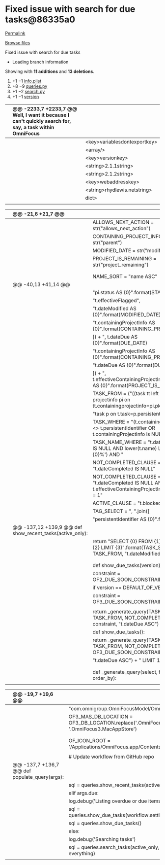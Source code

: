 # Fixed issue with search for due tasks@86335a0

[Permalink](fixed-issue-with-search-for-due-tasks-86335a0.md)

[Browse files](../tree/rhydlewis-search-omnifocus.md)

 Fixed issue with search for due tasks

* Loading branch information

 Showing with **11 additions** and **13 deletions**.

1.  +1 −1 [info.plist](fixed-issue-with-search-for-due-tasks-86335a0.md#diff-ef6dac0c1c122a5c9efd56197356cab3608e10a0ff362195e31e0bda9d4a1e7e)
2.  +8 −9 [queries.py](fixed-issue-with-search-for-due-tasks-86335a0.md#diff-b492800a769560271f3b03388547d12fdc391d13dc87faf34466b65dd7fdbdbc)
3.  +1 −2 [search.py](fixed-issue-with-search-for-due-tasks-86335a0.md#diff-e8703cd6cf05cc52236932145af843693c57e83d336220550d18ae4c5e4771b6)
4.  +1 −1 [version](fixed-issue-with-search-for-due-tasks-86335a0.md#diff-5ca4f3850ccc331aaf8a257d6086e526a3b42a63e18cb11d020847985b31d188)

|  | @@ -2233,7 +2233,7 @@ Well, I want it because I can't quickly search for, say, a task within OmniFocus |  |
| :--- | :--- | :--- |
|  |  |  &lt;key&gt;variablesdontexportkey&gt; |
|  |  |  &lt;array/&gt; |
|  |  |  &lt;key&gt;versionkey&gt; |
|  |  |  &lt;string&gt;2.1.1string&gt; |
|  |  |  &lt;string&gt;2.1.2string&gt; |
|  |  |  &lt;key&gt;webaddresskey&gt; |
|  |  |  &lt;string&gt;rhydlewis.netstring&gt; |
|  |  |  dict&gt; |
|  |  |  |

|  | @@ -21,6 +21,7 @@ |  |
| :--- | :--- | :--- |
|  |  |  ALLOWS\_NEXT\_ACTION = str\("allows\_next\_action"\) |
|  |  |  CONTAINING\_PROJECT\_INFO = str\("parent"\) |
|  |  |  MODIFIED\_DATE = str\("modified"\) |
|  |  |  PROJECT\_IS\_REMAINING = str\("project\_remaining"\) |
|  |  |  |
|  |  |  |
|  |  |  NAME\_SORT = "name ASC" |
|  | @@ -40,13 +41,14 @@ |  |
|  |  |  "pi.status AS {0}".format\(STATUS\), |
|  |  |  "t.effectiveFlagged", |
|  |  |  "t.dateModified AS {0}".format\(MODIFIED\_DATE\), |
|  |  |  "t.containingProjectInfo AS {0}".format\(CONTAINING\_PROJECT\_INFO\) |
|  |  |  \]\) + ", t.dateDue AS {0}".format\(DUE\_DATE\) |
|  |  |  "t.containingProjectInfo AS {0}".format\(CONTAINING\_PROJECT\_INFO\), |
|  |  |  "t.dateDue AS {0}".format\(DUE\_DATE\) |
|  |  |  \]\) + ", t.effectiveContainingProjectInfoRemaining AS {0}".format\(PROJECT\_IS\_REMAINING\) |
|  |  |  TASK\_FROM = \("\(\(task tt left join projectinfo pi on tt.containingprojectinfo=pi.pk\) t left join " |
|  |  |  "task p on t.task=p.persistentIdentifier\) "\) |
|  |  |  TASK\_WHERE = "\(t.containingProjectInfo &lt;&gt; t.persistentIdentifier OR t.containingProjectInfo is NULL\) " |
|  |  |  TASK\_NAME\_WHERE = "t.dateCompleted IS NULL AND lower\(t.name\) LIKE lower\('%{0}%'\) AND " |
|  |  |  NOT\_COMPLETED\_CLAUSE = "t.dateCompleted IS NULL" |
|  |  |  NOT\_COMPLETED\_CLAUSE = "t.dateCompleted IS NULL AND t.effectiveContainingProjectInfoRemaining = 1" |
|  |  |  ACTIVE\_CLAUSE = "t.blocked = 0 AND " |
|  |  |  TAG\_SELECT = ", ".join\(\[ |
|  |  |  "persistentIdentifier AS {0}".format\(ID\), |
|  | @@ -137,12 +139,9 @@ def show\_recent\_tasks\(active\_only\): |  |
|  |  |  return "SELECT {0} FROM {1} ORDER BY {2} LIMIT {3}".format\(TASK\_SELECT, TASK\_FROM, "t.dateModified DESC", 10\) |
|  |  |  |
|  |  |  |
|  |  |  def show\_due\_tasks\(version\): |
|  |  |  constraint = OF2\_DUE\_SOON\_CONSTRAINT |
|  |  |  if version == DEFAULT\_OF\_VERSION: |
|  |  |  constraint = OF3\_DUE\_SOON\_CONSTRAINT |
|  |  |  |
|  |  |  return \_generate\_query\(TASK\_SELECT, TASK\_FROM, NOT\_COMPLETED\_CLAUSE + constraint, "t.dateDue ASC"\) + " LIMIT 10" |
|  |  |  def show\_due\_tasks\(\): |
|  |  |  return \_generate\_query\(TASK\_SELECT, TASK\_FROM, NOT\_COMPLETED\_CLAUSE + OF3\_DUE\_SOON\_CONSTRAINT, |
|  |  |  "t.dateDue ASC"\) + " LIMIT 10" |
|  |  |  |
|  |  |  |
|  |  |  def \_generate\_query\(select, from\_, where, order\_by\): |
|  |  |  |

|  | @@ -19,7 +19,6 @@ |  |
| :--- | :--- | :--- |
|  |  |  "com.omnigroup.OmniFocusModel/OmniFocusDatabase.db" |
|  |  |  OF3\_MAS\_DB\_LOCATION = OF3\_DB\_LOCATION.replace\('.OmniFocus3', '.OmniFocus3.MacAppStore'\) |
|  |  |  |
|  |  |  |
|  |  |  OF\_ICON\_ROOT = '/Applications/OmniFocus.app/Contents/Resources' |
|  |  |  |
|  |  |  \# Update workflow from GitHub repo |
|  | @@ -137,7 +136,7 @@ def populate\_query\(args\): |  |
|  |  |  sql = queries.show\_recent\_tasks\(active\_only\) |
|  |  |  elif args.due: |
|  |  |  log.debug\('Listing overdue or due items'\) |
|  |  |  sql = queries.show\_due\_tasks\(workflow.settings\[VERSION\_KEY\]\) |
|  |  |  sql = queries.show\_due\_tasks\(\) |
|  |  |  else: |
|  |  |  log.debug\('Searching tasks'\) |
|  |  |  sql = queries.search\_tasks\(active\_only, flagged\_only, query, everything\) |
|  |  |  |

